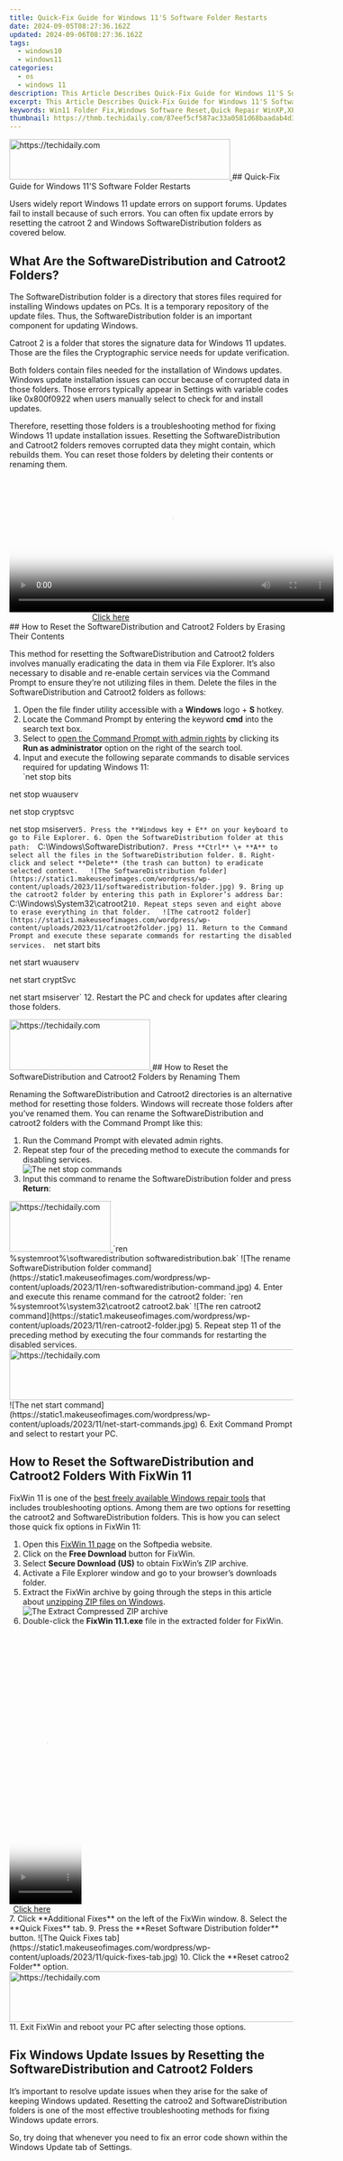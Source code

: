 ```yaml
---
title: Quick-Fix Guide for Windows 11'S Software Folder Restarts
date: 2024-09-05T08:27:36.162Z
updated: 2024-09-06T08:27:36.162Z
tags:
  - windows10
  - windows11
categories:
  - os
  - windows 11
description: This Article Describes Quick-Fix Guide for Windows 11'S Software Folder Restarts
excerpt: This Article Describes Quick-Fix Guide for Windows 11'S Software Folder Restarts
keywords: Win11 Folder Fix,Windows Software Reset,Quick Repair WinXP,XP Starter Guide,Windows Reset Path,Win11 Recovery Steps,Fixing Win11 Errors
thumbnail: https://thmb.techidaily.com/87eef5cf587ac33a0581d68baadab4d33ca4c311a823a65d146f4fbbcbf04745.jpg
---
```


<!-- affiliate ads begin -->
<a href="https://aligracehair.sjv.io/c/5597632/2135417/19272" target="_top" id="2135417">
  <img src="//a.impactradius-go.com/display-ad/19272-2135417" border="0" alt="https://techidaily.com" width="392" height="72"/>
</a>
<img height="0" width="0" src="https://aligracehair.sjv.io/i/5597632/2135417/19272" style="position:absolute;visibility:hidden;" border="0" />
<!-- affiliate ads end -->
## Quick-Fix Guide for Windows 11'S Software Folder Restarts

 Users widely report Windows 11 update errors on support forums. Updates fail to install because of such errors. You can often fix update errors by resetting the catroot 2 and Windows SoftwareDistribution folders as covered below.

## What Are the SoftwareDistribution and Catroot2 Folders?

 The SoftwareDistribution folder is a directory that stores files required for installing Windows updates on PCs. It is a temporary repository of the update files. Thus, the SoftwareDistribution folder is an important component for updating Windows.

 Catroot 2 is a folder that stores the signature data for Windows 11 updates. Those are the files the Cryptographic service needs for update verification.

 Both folders contain files needed for the installation of Windows updates. Windows update installation issues can occur because of corrupted data in those folders. Those errors typically appear in Settings with variable codes like 0x800f0922 when users manually select to check for and install updates.

 Therefore, resetting those folders is a troubleshooting method for fixing Windows 11 update installation issues. Resetting the SoftwareDistribution and Catroot2 folders removes corrupted data they might contain, which rebuilds them. You can reset those folders by deleting their contents or renaming them.

<!-- affiliate ads begin -->
<span id="1983582">
					<video width="576" height="240" style="cursor:pointer"
           poster="//a.impactradius-go.com/display-clicktoplayimage/1983582.png"
           onclick="if(!this.playClicked){this.play();this.setAttribute('controls',true);this.playClicked=true;}">
	   <source src="//a.impactradius-go.com/display-ad/22993-1983582">
	   <img src="//a.impactradius-go.com/display-clicktoplayimage/1983582.png" style="border: none; height: 100%; width: 100%; object-fit: contain">
	</video>
	<div style="width:360px;text-align:center"><a href="javascript:window.open(decodeURIComponent('https%3A%2F%2Fhomestyler.sjv.io%2Fc%2F5597632%2F1983582%2F22993'), '_blank');void(0);">Click here</a></div>
</span>
<img height="0" width="0" src="https://imp.pxf.io/i/5597632/1983582/22993" style="position:absolute;visibility:hidden;" border="0" />
<!-- affiliate ads end -->
## How to Reset the SoftwareDistribution and Catroot2 Folders by Erasing Their Contents

 This method for resetting the SoftwareDistribution and Catroot2 folders involves manually eradicating the data in them via File Explorer. It’s also necessary to disable and re-enable certain services via the Command Prompt to ensure they’re not utilizing files in them. Delete the files in the SoftwareDistribution and Catroot2 folders as follows:

1. Open the file finder utility accessible with a **Windows** logo + **S** hotkey.
2. Locate the Command Prompt by entering the keyword **cmd** into the search text box.
3. Select to [open the Command Prompt with admin rights](https://www.makeuseof.com/windows-run-command-prompt-admin/) by clicking its **Run as administrator** option on the right of the search tool.
4. Input and execute the following separate commands to disable services required for updating Windows 11:  
`net stop bits  

net stop wuauserv  

net stop cryptsvc  

net stop msiserver`
5. Press the **Windows key + E** on your keyboard to go to File Explorer.
6. Open the SoftwareDistribution folder at this path:  
`C:\Windows\SoftwareDistribution`
7. Press **Ctrl** \+ **A** to select all the files in the SoftwareDistribution folder.
8. Right-click and select **Delete** (the trash can button) to eradicate selected content.  
![The SoftwareDistribution folder](https://static1.makeuseofimages.com/wordpress/wp-content/uploads/2023/11/softwaredistribution-folder.jpg)
9. Bring up the catroot2 folder by entering this path in Explorer’s address bar:  
`C:\Windows\System32\catroot2`
10. Repeat steps seven and eight above to erase everything in that folder.  
![The catroot2 folder](https://static1.makeuseofimages.com/wordpress/wp-content/uploads/2023/11/catroot2folder.jpg)
11. Return to the Command Prompt and execute these separate commands for restarting the disabled services.  
`net start bits  

net start wuauserv  

net start cryptSvc  

net start msiserver`
12. Restart the PC and check for updates after clearing those folders.

<!-- affiliate ads begin -->
<a href="https://bluettius.sjv.io/c/5597632/2139120/17108" target="_top" id="2139120">
  <img src="//a.impactradius-go.com/display-ad/17108-2139120" border="0" alt="https://techidaily.com" width="250" height="90"/>
</a>
<img height="0" width="0" src="https://bluettius.sjv.io/i/5597632/2139120/17108" style="position:absolute;visibility:hidden;" border="0" />
<!-- affiliate ads end -->
## How to Reset the SoftwareDistribution and Catroot2 Folders by Renaming Them

 Renaming the SoftwareDistribution and Catroot2 directories is an alternative method for resetting those folders. Windows will recreate those folders after you’ve renamed them. You can rename the SoftwareDistribution and catroot2 folders with the Command Prompt like this:

1. Run the Command Prompt with elevated admin rights.
2. Repeat step four of the preceding method to execute the commands for disabling services.  
![The net stop commands](https://static1.makeuseofimages.com/wordpress/wp-content/uploads/2023/11/net-stop-commands.jpg)
3. Input this command to rename the SoftwareDistribution folder and press **Return**:  
<!-- affiliate ads begin -->
<a href="https://25home.pxf.io/c/5597632/2123470/16836" target="_top" id="2123470">
  <img src="//a.impactradius-go.com/display-ad/16836-2123470" border="0" alt="https://techidaily.com" width="180" height="90"/>
</a>
<img height="0" width="0" src="https://25home.pxf.io/i/5597632/2123470/16836" style="position:absolute;visibility:hidden;" border="0" />
<!-- affiliate ads end -->
`ren %systemroot%\softwaredistribution softwaredistribution.bak`  
![The rename SoftwareDistribution folder command](https://static1.makeuseofimages.com/wordpress/wp-content/uploads/2023/11/ren-softwaredistribution-command.jpg)
4. Enter and execute this rename command for the catroot2 folder:  
`ren %systemroot%\system32\catroot2 catroot2.bak`  
![The ren catroot2 command](https://static1.makeuseofimages.com/wordpress/wp-content/uploads/2023/11/ren-catroot2-folder.jpg)
5. Repeat step 11 of the preceding method by executing the four commands for restarting the disabled services.  
<!-- affiliate ads begin -->
<a href="https://aligracehair.sjv.io/c/5597632/2135419/19272" target="_top" id="2135419">
  <img src="//a.impactradius-go.com/display-ad/19272-2135419" border="0" alt="https://techidaily.com" width="728" height="90"/>
</a>
<img height="0" width="0" src="https://aligracehair.sjv.io/i/5597632/2135419/19272" style="position:absolute;visibility:hidden;" border="0" />
<!-- affiliate ads end -->
![The net start command](https://static1.makeuseofimages.com/wordpress/wp-content/uploads/2023/11/net-start-commands.jpg)
6. Exit Command Prompt and select to restart your PC.

## How to Reset the SoftwareDistribution and Catroot2 Folders With FixWin 11

 FixWin 11 is one of the [best freely available Windows repair tools](https://www.makeuseof.com/tag/5-free-tools-fix-problem-windows-10/) that includes troubleshooting options. Among them are two options for resetting the catroot2 and SoftwareDistribution folders. This is how you can select those quick fix options in FixWin 11:

1. Open this [FixWin 11 page](https://www.softpedia.com/get/Tweak/System-Tweak/FixWin-11.shtml) on the Softpedia website.
2. Click on the **Free Download** button for FixWin.
3. Select **Secure Download (US)** to obtain FixWin’s ZIP archive.
4. Activate a File Explorer window and go to your browser’s downloads folder.
5. Extract the FixWin archive by going through the steps in this article about [unzipping ZIP files on Windows](https://www.makeuseof.com/how-to-extract-zip-files-windows-11/).  
![The Extract Compressed ZIP archive](https://static1.makeuseofimages.com/wordpress/wp-content/uploads/2023/11/extract-compressed-window.jpg)
6. Double-click the **FixWin 11.1.exe** file in the extracted folder for FixWin.
<!-- affiliate ads begin -->
<span id="1977028">
					<video width="128" height="480" style="cursor:pointer"
           poster="//a.impactradius-go.com/display-clicktoplayimage/1977028.png"
           onclick="if(!this.playClicked){this.play();this.setAttribute('controls',true);this.playClicked=true;}">
	   <source src="//a.impactradius-go.com/display-ad/22993-1977028">
	   <img src="//a.impactradius-go.com/display-clicktoplayimage/1977028.png" style="border: none; height: 100%; width: 100%; object-fit: contain">
	</video>
	<div style="width:80px;text-align:center"><a href="javascript:window.open(decodeURIComponent('https%3A%2F%2Fhomestyler.sjv.io%2Fc%2F5597632%2F1977028%2F22993'), '_blank');void(0);">Click here</a></div>
</span>
<img height="0" width="0" src="https://imp.pxf.io/i/5597632/1977028/22993" style="position:absolute;visibility:hidden;" border="0" />
<!-- affiliate ads end -->
7. Click **Additional Fixes** on the left of the FixWin window.
8. Select the **Quick Fixes** tab.
9. Press the **Reset Software Distribution folder** button.  
![The Quick Fixes tab](https://static1.makeuseofimages.com/wordpress/wp-content/uploads/2023/11/quick-fixes-tab.jpg)
10. Click the **Reset catroo2 Folder** option.
<!-- affiliate ads begin -->
<a href="https://bluettius.sjv.io/c/5597632/2139115/17108" target="_top" id="2139115">
  <img src="//a.impactradius-go.com/display-ad/17108-2139115" border="0" alt="https://techidaily.com" width="728" height="90"/>
</a>
<img height="0" width="0" src="https://bluettius.sjv.io/i/5597632/2139115/17108" style="position:absolute;visibility:hidden;" border="0" />
<!-- affiliate ads end -->
11. Exit FixWin and reboot your PC after selecting those options.

## Fix Windows Update Issues by Resetting the SoftwareDistribution and Catroot2 Folders

 It’s important to resolve update issues when they arise for the sake of keeping Windows updated. Resetting the catroo2 and SoftwareDistribution folders is one of the most effective troubleshooting methods for fixing Windows update errors.

 So, try doing that whenever you need to fix an error code shown within the Windows Update tab of Settings.



<ins class="adsbygoogle"
      style="display:block"
      data-ad-client="ca-pub-7571918770474297"
      data-ad-slot="8358498916"
      data-ad-format="auto"
      data-full-width-responsive="true"></ins>